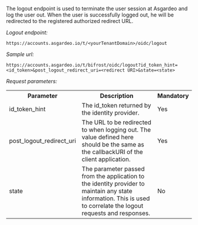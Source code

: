 The logout endpoint is used to terminate the user session at Asgardeo and log the user out. When the user is
successfully logged out, he will be redirected to the registered authorized redirect URL.

_Logout endpoint:_

`https://accounts.asgardeo.io/t/<yourTenantDomain>/oidc/logout`

_Sample url:_

`https://accounts.asgardeo.io/t/bifrost/oidc/logout?id_token_hint=<id_token>&post_logout_redirect_uri=<redirect URI>&state=<state>`

_Request parameters:_

<table>
  <tr>
    <th>Parameter</th>
    <th>Description</th> 
    <th>Mandatory</th>
  </tr>
  <tr>
    <td>id_token_hint</td>
    <td>The id_token returned by the identity provider.</td>
    <td>Yes</td>
  </tr>
  <tr>
    <td>post_logout_redirect_uri</td>
    <td>The URL to be redirected to when logging out. The value defined here should be the same as the callbackURI of the client application.</td>
    <td>Yes</td>
  </tr>
  <tr>
    <td>state</td>
    <td>The parameter passed from the application to the identity provider to maintain any state information. This is used to correlate the logout requests and responses.</td>
    <td>No</td>
  </tr>
</table>